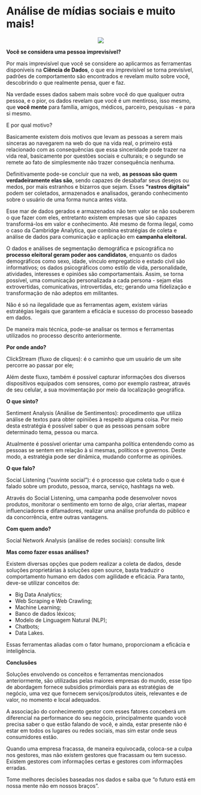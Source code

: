 # Análise de mídias sociais e muito mais!

<p align="center">
  <img src="redes_sociais.jpeg" >
</p>

**Você se considera uma pessoa imprevisível?**

Por mais imprevisível que você se considere ao aplicarmos as ferramentas disponíveis na **Ciência de Dados**, o que era imprevisível se torna previsível, padrões de comportamento são encontrados e revelam muito sobre você, descobrindo o que realmente pensa, quer e faz.

Na verdade esses dados sabem mais sobre você do que qualquer outra pessoa, e o pior, os dados revelam que você é um mentiroso, isso mesmo, que **você mente** para família, amigos, médicos, parceiro, pesquisas - e para si mesmo. 

E por qual motivo?

Basicamente existem dois motivos que levam as pessoas a serem mais sinceras ao navegarem na web do que na vida real, o primeiro está relacionado com as consequências que essa sinceridade pode trazer na vida real, basicamente por questões sociais e culturais; e o segundo se remete ao fato de simplesmente não trazer consequência nenhuma.

Definitivamente pode-se concluir que na web, **as pessoas são quem verdadeiramente elas são**, sendo capazes de desabafar seus desejos ou medos, por mais estranhos e bizarros que sejam. Esses **"rastros digitais"** podem ser coletados, armazenados e analisados, gerando conhecimento sobre o usuário de uma forma nunca antes vista.

Esse mar de dados gerados e armazenados não tem valor se não souberem o que fazer com eles, entretanto existem empresas que são capazes transformá-los em valor e conhecimento. Até mesmo de forma ilegal, como o caso da Cambridge Analytica, que combina estratégias de coleta e análise de dados para comunicação e aplicação em **campanha eleitoral.**

O dados e análises de segmentação demográfica e psicográfica no **processo eleitoral geram poder aos candidatos**, enquanto os dados demográficos como sexo, idade, vínculo empregatício e estado civil são informativos; os dados psicográficos como estilo de vida, personalidade, atividades, interesses e opiniões são comportamentais. Assim, se torna possível, uma comunicação personalizada a cada persona - sejam elas extrovertidas, comunicativas, introvertidas, etc; gerando uma fidelização e transformação de não adeptos em militantes.

Não é só na ilegalidade que as ferramentas agem, existem várias estratégias legais que garantem a eficácia e sucesso do processo baseado em dados.

De maneira mais técnica, pode-se analisar os termos e ferramentas utilizados no processo descrito anteriormente. 

**Por onde ando?**

ClickStream (fluxo de cliques): é o caminho que um usuário de um site percorre ao passar por ele;

Além deste fluxo, também é possível capturar informações dos diversos dispositivos equipados com sensores, como por exemplo rastrear, através de seu celular, a sua movimentação por meio da localização geográfica.

**O que sinto?**

Sentiment Analysis (Análise de Sentimentos): procedimento que utiliza análise de textos para obter opiniões à respeito alguma coisa. Por meio desta estratégia é possível saber o que as pessoas pensam sobre determinado tema, pessoa ou marca.

Atualmente é possível orientar uma campanha política entendendo como as pessoas se sentem em relação à si mesmas, políticos e governos. Deste modo, a estratégia pode ser dinâmica, mudando conforme as opiniões.

**O que falo?**

Social Listening (“ouvinte social”): é o processo que coleta tudo o que é falado sobre um produto, pessoa, marca, serviço, hashtags na web. 

Através do Social Listening, uma campanha pode desenvolver novos produtos, monitorar o sentimento em torno de algo, criar alertas, mapear influenciadores e difamadores, realizar uma análise profunda do público e da concorrência, entre outras vantagens.

**Com quem ando?**

Social Network Analysis (análise de redes sociais): consulte link

**Mas como fazer essas análises?**

Existem diversas opções que podem realizar a coleta de dados, desde soluções proprietárias à soluções open source, basta traduzir o comportamento humano em dados com agilidade e eficácia. Para tanto, deve-se utilizar conceitos de:
* Big Data Analytics;
* Web Scraping e Web Crawling;
* Machine Learning;
* Banco de dados léxicos;
* Modelo de Linguagem Natural (NLP);
* Chatbots;
* Data Lakes.

Essas ferramentas aliadas com o fator humano, proporcionam a eficácia e inteligência. 

**Conclusões**

Soluções envolvendo os conceitos e ferramentas mencionados anteriormente, são utilizadas pelas maiores empresas do mundo, esse tipo de abordagem fornece subsídios primordiais para as estratégias de negócio, uma vez que fornecem serviços/produtos úteis, relevantes e de valor, no momento e local adequados.

A associação do conhecimento gestor com esses fatores conceberá um diferencial na performance do seu negócio, principalmente quando você precisa saber o que estão falando de você, e ainda, estar presente não é estar em todos os lugares ou redes sociais, mas sim estar onde seus consumidores estão.

Quando uma empresa fracassa, de maneira equivocada, coloca-se a culpa nos gestores, mas não existem gestores que fracassam ou tem sucesso. Existem gestores com informações certas e gestores com informações erradas.

Tome melhores decisões baseadas nos dados e saiba que “o futuro está em nossa mente não em nossos braços”.
